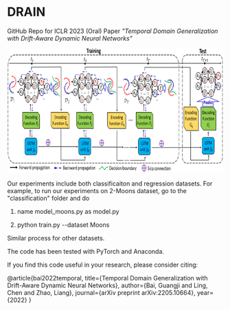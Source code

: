 # DRAIN
GitHub Repo for ICLR 2023 (Oral) Paper *"Temporal Domain Generalization with Drift-Aware Dynamic Neural Networks"*

<img src="./model_architecture.PNG" width="790" height="290">

Our experiments include both classificaiton and regression datasets. For example, to run our experiments on 2-Moons dataset, go to the "classification" folder and do

1. name model_moons.py as model.py

2. python train.py --dataset Moons

Similar process for other datasets.

The code has been tested with PyTorch and Anaconda.



If you find this code useful in your research, please consider citing:

@article{bai2022temporal,
  title={Temporal Domain Generalization with Drift-Aware Dynamic Neural Networks},
  author={Bai, Guangji and Ling, Chen and Zhao, Liang},
  journal={arXiv preprint arXiv:2205.10664},
  year={2022}
}
